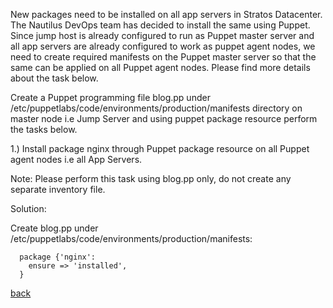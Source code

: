 New packages need to be installed on all app servers in Stratos Datacenter. The Nautilus DevOps team has decided to install the same using Puppet. Since jump host is already configured to run as Puppet master server and all app servers are already configured to work as puppet agent nodes, we need to create required manifests on the Puppet master server so that the same can be applied on all Puppet agent nodes. Please find more details about the task below.  

Create a Puppet programming file blog.pp under /etc/puppetlabs/code/environments/production/manifests directory on master node i.e Jump Server and using puppet package resource perform the tasks below.  

1.) Install package nginx through Puppet package resource on all Puppet agent nodes i.e all App Servers.  

Note: Please perform this task using blog.pp only, do not create any separate inventory file.  

Solution:

Create blog.pp under /etc/puppetlabs/code/environments/production/manifests:
```
  package {'nginx':
    ensure => 'installed',
  }

```

[back](https://github.com/MederD/Kodekloud-Engineer-Tasks)
